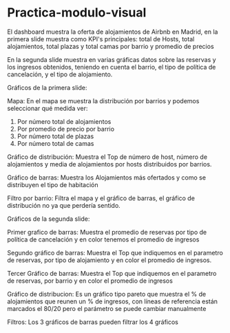 # Practica-modulo-visual

El dashboard muestra la oferta de alojamientos de Airbnb en Madrid, en la primera slide muestra como KPI's principales:
total de Hosts, total alojamientos, total plazas y total camas por barrio y promedio de precios

En la segunda slide muestra en varias gráficas datos sobre las reservas y los ingresos obtenidos, teniendo en cuenta el barrio, el tipo de política de cancelación, y el tipo de alojamiento.

Gráficos de la primera slide:

Mapa:
En el mapa se muestra la distribución por barrios y podemos seleccionar qué medida ver:

1. Por número total de alojamientos
2. Por promedio de precio por barrio
3. Por número total de plazas
4. Por número total de camas

Gráfico de distribución:
Muestra el Top de número de host, número de alojamientos y media de alojamientos por hosts distribuidos por barrios.

Gráfico de barras:
Muestra los Alojamientos más ofertados y como se distribuyen el tipo de habitación

Filtro por barrio:
Filtra el mapa y el gráfico de barras, el gráfico de distribución no ya que perdería sentido.


Gráficos de la segunda slide:

Primer grafico de barras:
Muestra el promedio de reservas por tipo de política de cancelación y en color tenemos el promedio de ingresos

Segundo gráfico de barras:
Muestra el Top que indiquemos en el parametro de reservas, por tipo de alojamiento y en color el promedio de ingresos.

Tercer Gráfico de barras:
Muestra el Top que indiquemos en el parametro de reservas, por barrio y en color el promedio de ingresos

Gráfico de distribucion:
Es  un gráfico tipo pareto que muestra el % de alojamientos que reunen un % de ingresos, con líneas de referencia están marcados el 80/20 pero el parámetro se puede cambiar manualmente

Filtros:
Los 3 gráficos de barras pueden filtrar los 4 gráficos

